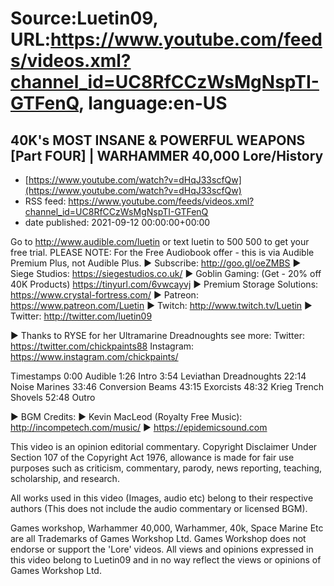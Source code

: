 # Source:Luetin09, URL:https://www.youtube.com/feeds/videos.xml?channel_id=UC8RfCCzWsMgNspTI-GTFenQ, language:en-US

## 40K's MOST INSANE & POWERFUL WEAPONS [Part FOUR] | WARHAMMER 40,000 Lore/History
 - [https://www.youtube.com/watch?v=dHqJ33scfQw](https://www.youtube.com/watch?v=dHqJ33scfQw)
 - RSS feed: https://www.youtube.com/feeds/videos.xml?channel_id=UC8RfCCzWsMgNspTI-GTFenQ
 - date published: 2021-09-12 00:00:00+00:00

Go to http://www.audible.com/luetin or text luetin to 500 500 to get your free trial.
PLEASE NOTE: For the Free Audiobook offer - this is via Audible Premium Plus, not Audible Plus. 
► Subscribe: http://goo.gl/oeZMBS 
► Siege Studios: https://siegestudios.co.uk/
► Goblin Gaming: (Get - 20% off 40K Products) https://tinyurl.com/6vwcayvj
► Premium Storage Solutions: https://www.crystal-fortress.com/
► Patreon: https://www.patreon.com/Luetin 
► Twitch: http://www.twitch.tv/Luetin
► Twitter: http://twitter.com/luetin09

► Thanks to RYSE for her Ultramarine Dreadnoughts see more:
Twitter: https://twitter.com/chickpaints88
Instagram: https://www.instagram.com/chickpaints/

Timestamps
0:00 Audible 
1:26 Intro
3:54 Leviathan Dreadnoughts
22:14 Noise Marines
33:46 Conversion Beams
43:15 Exorcists
48:32 Krieg Trench Shovels
52:48 Outro

► BGM Credits:
► Kevin MacLeod (Royalty Free Music): http://incompetech.com/music/
► https://epidemicsound.com

This video is an opinion editorial commentary.
Copyright Disclaimer Under Section 107 of the Copyright Act 1976, allowance is made for fair use purposes such as criticism, commentary, parody, news reporting, teaching, scholarship, and research.

All works used in this video (Images, audio etc) belong to their respective authors
(This does not include the audio commentary or licensed BGM).

Games workshop, Warhammer 40,000, Warhammer, 40k, Space Marine Etc are all Trademarks of Games Workshop Ltd. Games Workshop does not endorse or support the 'Lore' videos. All views and opinions expressed in this video belong to Luetin09 and in no way reflect the views or opinions of Games Workshop Ltd.

